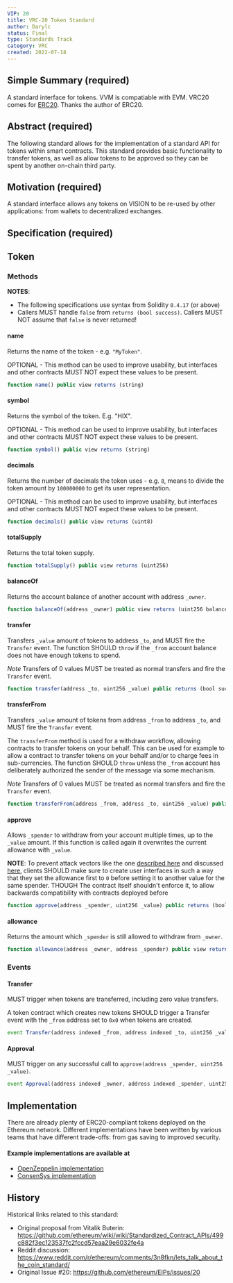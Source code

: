 ```yaml
---
VIP: 20
title: VRC-20 Token Standard
author: Darylc
status: Final
type: Standards Track
category: VRC
created: 2022-07-18
---  
```



## Simple Summary (required)


A standard interface for tokens.
VVM is compatiable with EVM.
VRC20  comes for [ERC20](https://github.com/ethereum/EIPs/blob/master/EIPS/eip-20.md). Thanks the author of ERC20.

## Abstract (required)


The following standard allows for the implementation of a standard API for tokens within smart contracts.
This standard provides basic functionality to transfer tokens, as well as allow tokens to be approved so they can be spent by another on-chain third party.

## Motivation (required)


A standard interface allows any tokens on VISION to be re-used by other applications: from wallets to decentralized exchanges.

## Specification (required)


## Token
### Methods

**NOTES**:
- The following specifications use syntax from Solidity `0.4.17` (or above)
- Callers MUST handle `false` from `returns (bool success)`.  Callers MUST NOT assume that `false` is never returned!


#### name

Returns the name of the token - e.g. `"MyToken"`.

OPTIONAL - This method can be used to improve usability,
but interfaces and other contracts MUST NOT expect these values to be present.


``` js
function name() public view returns (string)
```


#### symbol

Returns the symbol of the token. E.g. "HIX".

OPTIONAL - This method can be used to improve usability,
but interfaces and other contracts MUST NOT expect these values to be present.

``` js
function symbol() public view returns (string)
```



#### decimals

Returns the number of decimals the token uses - e.g. `8`, means to divide the token amount by `100000000` to get its user representation.

OPTIONAL - This method can be used to improve usability,
but interfaces and other contracts MUST NOT expect these values to be present.

``` js
function decimals() public view returns (uint8)
```


#### totalSupply

Returns the total token supply.

``` js
function totalSupply() public view returns (uint256)
```



#### balanceOf

Returns the account balance of another account with address `_owner`.

``` js
function balanceOf(address _owner) public view returns (uint256 balance)
```



#### transfer

Transfers `_value` amount of tokens to address `_to`, and MUST fire the `Transfer` event.
The function SHOULD `throw` if the `_from` account balance does not have enough tokens to spend.

*Note* Transfers of 0 values MUST be treated as normal transfers and fire the `Transfer` event.

``` js
function transfer(address _to, uint256 _value) public returns (bool success)
```



#### transferFrom

Transfers `_value` amount of tokens from address `_from` to address `_to`, and MUST fire the `Transfer` event.

The `transferFrom` method is used for a withdraw workflow, allowing contracts to transfer tokens on your behalf.
This can be used for example to allow a contract to transfer tokens on your behalf and/or to charge fees in sub-currencies.
The function SHOULD `throw` unless the `_from` account has deliberately authorized the sender of the message via some mechanism.

*Note* Transfers of 0 values MUST be treated as normal transfers and fire the `Transfer` event.

``` js
function transferFrom(address _from, address _to, uint256 _value) public returns (bool success)
```



#### approve

Allows `_spender` to withdraw from your account multiple times, up to the `_value` amount. If this function is called again it overwrites the current allowance with `_value`.

**NOTE**: To prevent attack vectors like the one [described here](https://docs.google.com/document/d/1YLPtQxZu1UAvO9cZ1O2RPXBbT0mooh4DYKjA_jp-RLM/) and discussed [here](https://github.com/ethereum/EIPs/issues/20#issuecomment-263524729),
clients SHOULD make sure to create user interfaces in such a way that they set the allowance first to `0` before setting it to another value for the same spender.
THOUGH The contract itself shouldn't enforce it, to allow backwards compatibility with contracts deployed before

``` js
function approve(address _spender, uint256 _value) public returns (bool success)
```


#### allowance

Returns the amount which `_spender` is still allowed to withdraw from `_owner`.

``` js
function allowance(address _owner, address _spender) public view returns (uint256 remaining)
```



### Events


#### Transfer

MUST trigger when tokens are transferred, including zero value transfers.

A token contract which creates new tokens SHOULD trigger a Transfer event with the `_from` address set to `0x0` when tokens are created.

``` js
event Transfer(address indexed _from, address indexed _to, uint256 _value)
```



#### Approval

MUST trigger on any successful call to `approve(address _spender, uint256 _value)`.

``` js
event Approval(address indexed _owner, address indexed _spender, uint256 _value)
```



## Implementation

There are already plenty of ERC20-compliant tokens deployed on the Ethereum network.
Different implementations have been written by various teams that have different trade-offs: from gas saving to improved security.

#### Example implementations are available at
- [OpenZeppelin implementation](https://github.com/OpenZeppelin/openzeppelin-solidity/blob/9b3710465583284b8c4c5d2245749246bb2e0094/contracts/token/ERC20/ERC20.sol)
- [ConsenSys implementation](https://github.com/ConsenSys/Tokens/blob/fdf687c69d998266a95f15216b1955a4965a0a6d/contracts/eip20/EIP20.sol)


## History

Historical links related to this standard:

- Original proposal from Vitalik Buterin: https://github.com/ethereum/wiki/wiki/Standardized_Contract_APIs/499c882f3ec123537fc2fccd57eaa29e6032fe4a
- Reddit discussion: https://www.reddit.com/r/ethereum/comments/3n8fkn/lets_talk_about_the_coin_standard/
- Original Issue #20: https://github.com/ethereum/EIPs/issues/20
